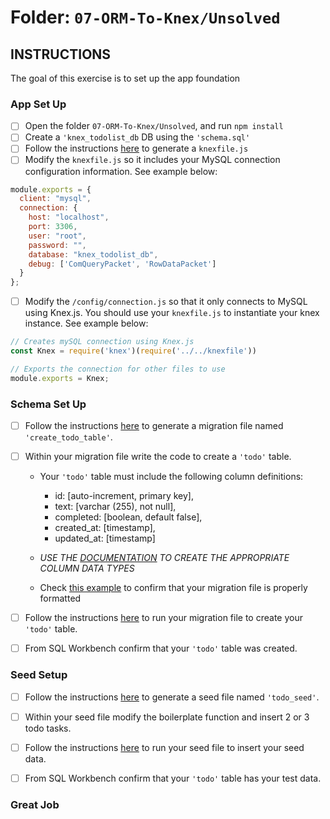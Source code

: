 # **Folder**: `07-ORM-To-Knex/Unsolved`

## **INSTRUCTIONS**

The goal of this exercise is to set up the app foundation

### App Set Up

* [ ] Open the folder `07-ORM-To-Knex/Unsolved`, and run `npm install`
* [ ] Create a `'knex_todolist_db` DB using the `'schema.sql'`
* [ ] Follow the instructions [here](https://knexjs.org/#Migrations-CLI) to generate a `knexfile.js`
* [ ] Modify the `knexfile.js` so it includes your MySQL connection configuration information. See example below:

```javascript
module.exports = {
  client: "mysql",
  connection: {
    host: "localhost",
    port: 3306,
    user: "root",
    password: "",
    database: "knex_todolist_db",
    debug: ['ComQueryPacket', 'RowDataPacket']
  }
};
```

* [ ] Modify the `/config/connection.js` so that it only connects to MySQL using Knex.js. You should use your `knexfile.js` to instantiate your knex instance. See example below:

```javascript
// Creates mySQL connection using Knex.js
const Knex = require('knex')(require('../../knexfile'))

// Exports the connection for other files to use
module.exports = Knex;
```

### Schema Set Up

* [ ] Follow the instructions [here](https://knexjs.org/#Migrations-CLI) to generate a migration file named `'create_todo_table'`.
* [ ] Within your migration file write the code to create a `'todo'` table.

  * Your `'todo'` table must include the following column definitions:
    * id: [auto-increment, primary key],
    * text: [varchar (255), not null],
    * completed: [boolean, default false],
    * created_at: [timestamp],
    * updated_at: [timestamp]

  * *USE THE [DOCUMENTATION](https://knexjs.org/#Schema-Building) TO CREATE THE APPROPRIATE COLUMN DATA TYPES*
  * Check [this example](https://knexjs.org/#Migrations-API-transactions) to confirm that your migration file is properly formatted

* [ ] Follow the instructions [here](https://knexjs.org/#Migrations-CLI) to run your migration file to create your `'todo'` table.

* [ ] From SQL Workbench confirm that your `'todo'` table was created.

### Seed Setup

* [ ] Follow the instructions [here](https://knexjs.org/#Seeds-CLI) to generate a seed file named `'todo_seed'`.
* [ ] Within your seed file modify the boilerplate function and insert 2 or 3  todo tasks.

* [ ] Follow the instructions [here](https://knexjs.org/#Seeds-CLI) to run your seed file to insert your seed data.

* [ ] From SQL Workbench confirm that your `'todo'` table has your test data.

### Great Job
